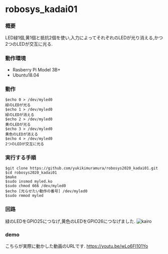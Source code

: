 # robosys_kadai01

### 概要
LED緑1個,黄1個と抵抗2個を使い,入力によってそれぞれのLEDが光り消える,かつ2つのLEDが交互に光る.

### 動作環境
- Rasberry Pi Model 3B+
- Ubuntu18.04

### 動作
```
$echo 0 > /dev/myled0
緑のLEDが光る
$echo 1 > /dev/myled0       
緑のLEDが消える
$echo 2 > /dev/myled0       
黄のLEDが光る
$echo 3 > /dev/myled0       
黄色のLEDが消える
$echo 4 > /dev/myled0       
2つのLEDが交互に光る
```
### 実行する手順
```
$git clone https://github.com/yukikimuramura/robosys2020_kadai01.git
$cd robosys2020_kadai01
$make
$sudo insmod myled.ko
$sudo chmod 666 /dev/myled0
$echo [光らせたい動作の番号] /dev/myled0
$sudo rmmod myled
```
### 回路
緑のLEDをGPIO25につなげ,黄色のLEDをGPIO26につなげました.
![kairo](https://user-images.githubusercontent.com/54853881/101179140-34429700-368d-11eb-8269-82b362be4ad7.jpg)


### demo
こちらが実際に動かした動画のURLです.
https://youtu.be/wLo6FI101Yo
